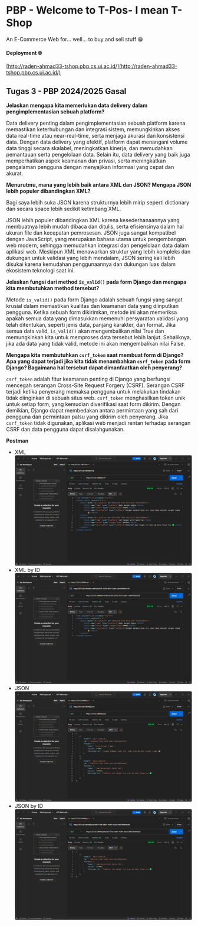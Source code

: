 # PBP - Welcome to T-Pos- I mean T-Shop
An E-Commerce Web for... well... to buy and sell stuff 😁

#### Deployment 🌐
[http://raden-ahmad33-tshop.pbp.cs.ui.ac.id/](http://raden-ahmad33-tshop.pbp.cs.ui.ac.id/)

## Tugas 3 - PBP 2024/2025 Gasal
**Jelaskan mengapa kita memerlukan data delivery dalam pengimplementasian sebuah platform?**

Data delivery penting dalam pengimplementasian sebuah platform karena memastikan keterhubungan dan integrasi sistem, memungkinkan akses data real-time atau near-real-time, serta menjaga akurasi dan konsistensi data. Dengan data delivery yang efektif, platform dapat menangani volume data tinggi secara skalabel, meningkatkan kinerja, dan memudahkan pemantauan serta pengelolaan data. Selain itu, data delivery yang baik juga memperhatikan aspek keamanan dan privasi, serta meningkatkan pengalaman pengguna dengan menyajikan informasi yang cepat dan akurat.

**Menurutmu, mana yang lebih baik antara XML dan JSON? Mengapa JSON lebih populer dibandingkan XML?**

Bagi saya lebih suka JSON karena strukturnya lebih mirip seperti dictionary dan secara space lebih sedikit ketimbang XML.

JSON lebih populer dibandingkan XML karena kesederhanaannya yang membuatnya lebih mudah dibaca dan ditulis, serta efisiensinya dalam hal ukuran file dan kecepatan pemrosesan. JSON juga sangat kompatibel dengan JavaScript, yang merupakan bahasa utama untuk pengembangan web modern, sehingga memudahkan integrasi dan pengelolaan data dalam aplikasi web. Meskipun XML menawarkan struktur yang lebih kompleks dan dukungan untuk validasi yang lebih mendalam, JSON sering kali lebih disukai karena kemudahan penggunaannya dan dukungan luas dalam ekosistem teknologi saat ini.

**Jelaskan fungsi dari method `is_valid()` pada form Django dan mengapa kita membutuhkan method tersebut?**

Metode `is_valid()` pada form Django adalah sebuah fungsi yang sangat krusial dalam memastikan kualitas dan keamanan data yang diinputkan pengguna. Ketika sebuah form dikirimkan, metode ini akan memeriksa apakah semua data yang dimasukkan memenuhi persyaratan validasi yang telah ditentukan, seperti jenis data, panjang karakter, dan format. Jika semua data valid, `is_valid()` akan mengembalikan nilai True dan memungkinkan kita untuk memproses data tersebut lebih lanjut. Sebaliknya, jika ada data yang tidak valid, metode ini akan mengembalikan nilai False.

**Mengapa kita membutuhkan `csrf_token` saat membuat form di Django? Apa yang dapat terjadi jika kita tidak menambahkan `csrf_token` pada form Django? Bagaimana hal tersebut dapat dimanfaatkan oleh penyerang?**

`csrf_token` adalah fitur keamanan penting di Django yang berfungsi mencegah serangan Cross-Site Request Forgery (CSRF). Serangan CSRF terjadi ketika penyerang memaksa pengguna untuk melakukan tindakan tidak diinginkan di sebuah situs web. `csrf_token` menghasilkan token unik untuk setiap form, yang kemudian diverifikasi saat form dikirim. Dengan demikian, Django dapat membedakan antara permintaan yang sah dari pengguna dan permintaan palsu yang dikirim oleh penyerang. Jika `csrf_token` tidak digunakan, aplikasi web menjadi rentan terhadap serangan CSRF dan data pengguna dapat disalahgunakan.

**Postman**
- XML
![xml](https://github.com/RaAhYaMa/pbp-my-e-commerce/blob/master/src/common/images/xml.png)
- XML by ID
![xml_by_id](https://github.com/RaAhYaMa/pbp-my-e-commerce/blob/master/src/common/images/xml_by_id.png)
- JSON
![json](https://github.com/RaAhYaMa/pbp-my-e-commerce/blob/master/src/common/images/json.png)
- JSON by ID
![json_by_id](https://github.com/RaAhYaMa/pbp-my-e-commerce/blob/master/src/common/images/json_by_id.png)